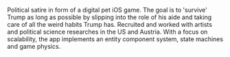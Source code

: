 Political satire in form of a digital pet iOS game. The goal is to 'survive' Trump as long as possible by slipping into the role of his aide and taking care of all the weird habits Trump has. Recruited and worked with artists and political science researches in the US and Austria. With a focus on scalability, the app implements an entity component system, state machines and game physics.
